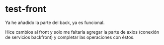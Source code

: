 # test-front

Ya he añadido la parte del back, ya es funcional.

Hice cambios al front y solo me faltaría agregar la parte de axios (conexión de servicios backfront) y completar las operaciones con éstos.